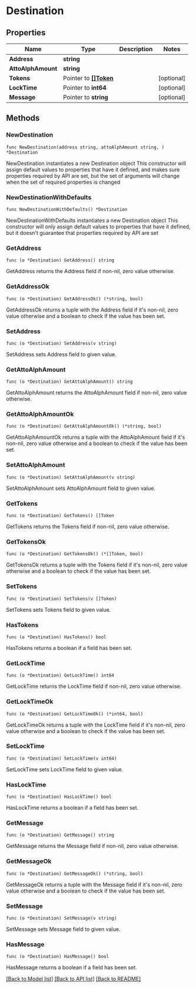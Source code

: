 # Destination

## Properties

Name | Type | Description | Notes
------------ | ------------- | ------------- | -------------
**Address** | **string** |  | 
**AttoAlphAmount** | **string** |  | 
**Tokens** | Pointer to [**[]Token**](Token.md) |  | [optional] 
**LockTime** | Pointer to **int64** |  | [optional] 
**Message** | Pointer to **string** |  | [optional] 

## Methods

### NewDestination

`func NewDestination(address string, attoAlphAmount string, ) *Destination`

NewDestination instantiates a new Destination object
This constructor will assign default values to properties that have it defined,
and makes sure properties required by API are set, but the set of arguments
will change when the set of required properties is changed

### NewDestinationWithDefaults

`func NewDestinationWithDefaults() *Destination`

NewDestinationWithDefaults instantiates a new Destination object
This constructor will only assign default values to properties that have it defined,
but it doesn't guarantee that properties required by API are set

### GetAddress

`func (o *Destination) GetAddress() string`

GetAddress returns the Address field if non-nil, zero value otherwise.

### GetAddressOk

`func (o *Destination) GetAddressOk() (*string, bool)`

GetAddressOk returns a tuple with the Address field if it's non-nil, zero value otherwise
and a boolean to check if the value has been set.

### SetAddress

`func (o *Destination) SetAddress(v string)`

SetAddress sets Address field to given value.


### GetAttoAlphAmount

`func (o *Destination) GetAttoAlphAmount() string`

GetAttoAlphAmount returns the AttoAlphAmount field if non-nil, zero value otherwise.

### GetAttoAlphAmountOk

`func (o *Destination) GetAttoAlphAmountOk() (*string, bool)`

GetAttoAlphAmountOk returns a tuple with the AttoAlphAmount field if it's non-nil, zero value otherwise
and a boolean to check if the value has been set.

### SetAttoAlphAmount

`func (o *Destination) SetAttoAlphAmount(v string)`

SetAttoAlphAmount sets AttoAlphAmount field to given value.


### GetTokens

`func (o *Destination) GetTokens() []Token`

GetTokens returns the Tokens field if non-nil, zero value otherwise.

### GetTokensOk

`func (o *Destination) GetTokensOk() (*[]Token, bool)`

GetTokensOk returns a tuple with the Tokens field if it's non-nil, zero value otherwise
and a boolean to check if the value has been set.

### SetTokens

`func (o *Destination) SetTokens(v []Token)`

SetTokens sets Tokens field to given value.

### HasTokens

`func (o *Destination) HasTokens() bool`

HasTokens returns a boolean if a field has been set.

### GetLockTime

`func (o *Destination) GetLockTime() int64`

GetLockTime returns the LockTime field if non-nil, zero value otherwise.

### GetLockTimeOk

`func (o *Destination) GetLockTimeOk() (*int64, bool)`

GetLockTimeOk returns a tuple with the LockTime field if it's non-nil, zero value otherwise
and a boolean to check if the value has been set.

### SetLockTime

`func (o *Destination) SetLockTime(v int64)`

SetLockTime sets LockTime field to given value.

### HasLockTime

`func (o *Destination) HasLockTime() bool`

HasLockTime returns a boolean if a field has been set.

### GetMessage

`func (o *Destination) GetMessage() string`

GetMessage returns the Message field if non-nil, zero value otherwise.

### GetMessageOk

`func (o *Destination) GetMessageOk() (*string, bool)`

GetMessageOk returns a tuple with the Message field if it's non-nil, zero value otherwise
and a boolean to check if the value has been set.

### SetMessage

`func (o *Destination) SetMessage(v string)`

SetMessage sets Message field to given value.

### HasMessage

`func (o *Destination) HasMessage() bool`

HasMessage returns a boolean if a field has been set.


[[Back to Model list]](../README.md#documentation-for-models) [[Back to API list]](../README.md#documentation-for-api-endpoints) [[Back to README]](../README.md)



